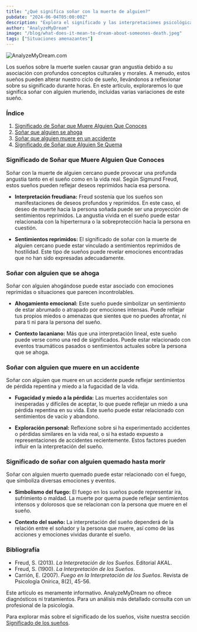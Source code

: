 ```yaml
---
title: "¿Qué significa soñar con la muerte de alguien?"
pubdate: "2024-06-04T05:00:00Z"
description: "Explora el significado y las interpretaciones psicológicas de los sueños en los que alguien muere, analizando diferentes variantes como ahogamiento, accidentes y quemaduras."
author: "AnalyzeMyDream"
image: "/blog/what-does-it-mean-to-dream-about-someones-death.jpeg"
tags: ["Situaciones amenazantes"]
---
```


![AnalyzeMyDream.com](/blog/what-does-it-mean-to-dream-about-someones-death.jpeg)

Los sueños sobre la muerte suelen causar gran angustia debido a su asociación con profundos conceptos culturales y morales. A menudo, estos sueños pueden alterar nuestro ciclo de sueño, llevándonos a reflexionar sobre su significado durante horas. En este artículo, exploraremos lo que significa soñar con alguien muriendo, incluidas varias variaciones de este sueño.

### Índice

1. [Significado de Soñar que Muere Alguien Que Conoces](#significado-de-soñar-que-muere-alguien-que-conoces)
2. [Soñar que alguien se ahoga](#soñar-que-alguien-se-ahoga)
3. [Soñar que alguien muere en un accidente](#soñar-que-alguien-muere-en-un-accidente)
4. [Significado de Soñar que Alguien Se Quema](#significado-de-soñar-que-alguien-se-quema)

### Significado de Soñar que Muere Alguien Que Conoces

Soñar con la muerte de alguien cercano puede provocar una profunda angustia tanto en el sueño como en la vida real. Según Sigmund Freud, estos sueños pueden reflejar deseos reprimidos hacia esa persona.

- **Interpretación freudiana:** Freud sostenía que los sueños son manifestaciones de deseos profundos y reprimidos. En este caso, el deseo de muerte hacia la persona soñada puede ser una proyección de sentimientos reprimidos. La angustia vivida en el sueño puede estar relacionada con la hiperternura o la sobreprotección hacia la persona en cuestión.

- **Sentimientos reprimidos:** El significado de soñar con la muerte de alguien cercano puede estar vinculado a sentimientos reprimidos de hostilidad. Este tipo de sueños puede revelar emociones encontradas que no han sido expresadas adecuadamente.

### Soñar con alguien que se ahoga

Soñar con alguien ahogándose puede estar asociado con emociones reprimidas o situaciones que parecen incontrolables.

- **Ahogamiento emocional:** Este sueño puede simbolizar un sentimiento de estar abrumado o atrapado por emociones intensas. Puede reflejar tus propios miedos o amenazas que sientes que no puedes afrontar, ni para ti ni para la persona del sueño.

- **Contexto lacaniano:** Más que una interpretación lineal, este sueño puede verse como una red de significados. Puede estar relacionado con eventos traumáticos pasados o sentimientos actuales sobre la persona que se ahoga.

### Soñar con alguien que muere en un accidente

Soñar con alguien que muere en un accidente puede reflejar sentimientos de pérdida repentina y miedo a la fugacidad de la vida.

- **Fugacidad y miedo a la pérdida:** Las muertes accidentales son inesperadas y difíciles de aceptar, lo que puede reflejar un miedo a una pérdida repentina en su vida. Este sueño puede estar relacionado con sentimientos de vacío y abandono.

- **Exploración personal:** Reflexione sobre si ha experimentado accidentes o pérdidas similares en la vida real, o si ha estado expuesto a representaciones de accidentes recientemente. Estos factores pueden influir en la interpretación del sueño.

### Significado de soñar con alguien quemado hasta morir

Soñar con alguien muerto quemado puede estar relacionado con el fuego, que simboliza diversas emociones y eventos.

- **Simbolismo del fuego:** El fuego en los sueños puede representar ira, sufrimiento o maldad. La muerte por quema puede reflejar sentimientos intensos y dolorosos que se relacionan con la persona que muere en el sueño.

- **Contexto del sueño:** La interpretación del sueño dependerá de la relación entre el soñador y la persona que muere, así como de las acciones y emociones vividas durante el sueño.

### Bibliografía

- Freud, S. (2013). *La Interpretación de los Sueños*. Editorial AKAL.
- Freud, S. (1900). *La Interpretación de los Sueños*.
- Carrión, E. (2007). *Fuego en la Interpretación de los Sueños*. Revista de Psicología Onírica, 8(2), 45-56.

Este artículo es meramente informativo. AnalyzeMyDream no ofrece diagnósticos ni tratamientos. Para un análisis más detallado consulta con un profesional de la psicología.

Para explorar más sobre el significado de los sueños, visite nuestra sección [Significado de los sueños](#).
